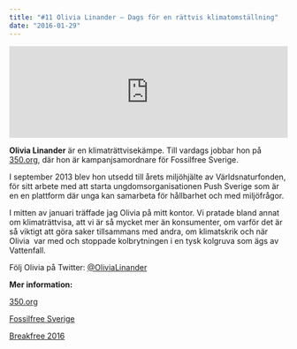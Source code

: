 ```yaml
---
title: "#11 Olivia Linander – Dags för en rättvis klimatomställning"
date: "2016-01-29"
---
```


<iframe src="https://w.soundcloud.com/player/?url=https%3A//api.soundcloud.com/tracks/244334441&amp;color=001665&amp;amp;auto_play=false&amp;amp;hide_related=false&amp;show_comments=true&amp;show_user=true&amp;show_reposts=false" width="100%" height="166" frameborder="no" scrolling="no"></iframe>

**Olivia Linander** är en klimaträttvisekämpe. Till vardags jobbar hon på [350.org](http://350.org), där hon är kampanjsamordnare för Fossilfree Sverige.

I september 2013 blev hon utsedd till årets miljöhjälte av Världsnaturfonden, för sitt arbete med att starta ungdomsorganisationen Push Sverige som är en en plattform där unga kan samarbeta för hållbarhet och med miljöfrågor.

I mitten av januari träffade jag Olivia på mitt kontor. Vi pratade bland annat om klimaträttvisa, att vi är så mycket mer än konsumenter, om varför det är så viktigt att göra saker tillsammans med andra, om klimatskrik och när Olivia  var med och stoppade kolbrytningen i en tysk kolgruva som ägs av Vattenfall.

Följ Olivia på Twitter: [@OliviaLinander](https://twitter.com/OliviaLinander?lang=sv)

**Mer information:**

[350.org](http://350.org/)

[Fossilfree Sverige](http://gofossilfree.org/se/)

[Breakfree 2016](http://breakfree2016.org/)
